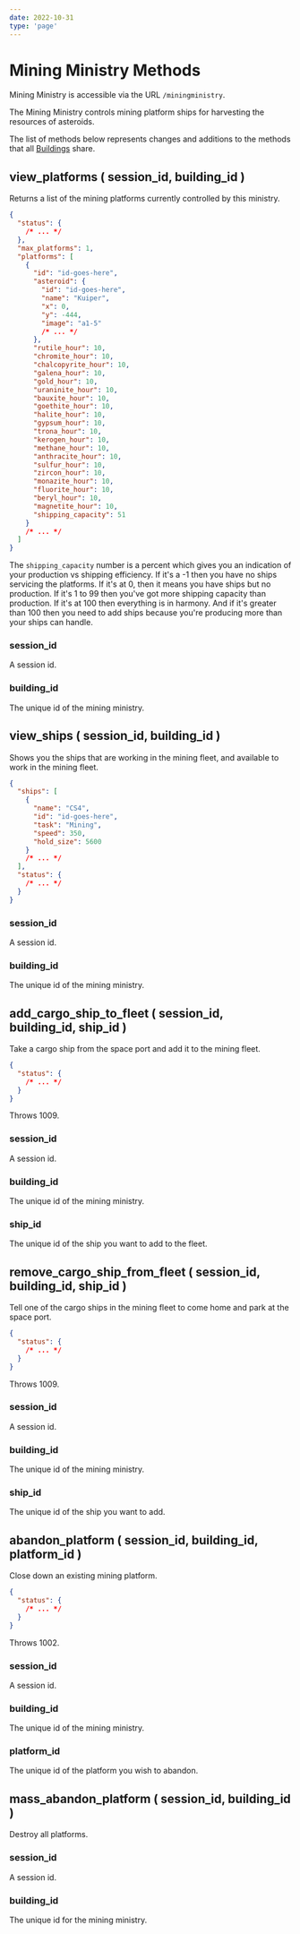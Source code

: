 ```yaml
---
date: 2022-10-31
type: 'page'
---
```


# Mining Ministry Methods

Mining Ministry is accessible via the URL `/miningministry`.

The Mining Ministry controls mining platform ships for harvesting the resources of asteroids.

The list of methods below represents changes and additions to the methods that all [Buildings](/api/Buildings) share.

## view_platforms ( session_id, building_id )

Returns a list of the mining platforms currently controlled by this ministry.

```json
{
  "status": {
    /* ... */
  },
  "max_platforms": 1,
  "platforms": [
    {
      "id": "id-goes-here",
      "asteroid": {
        "id": "id-goes-here",
        "name": "Kuiper",
        "x": 0,
        "y": -444,
        "image": "a1-5"
        /* ... */
      },
      "rutile_hour": 10,
      "chromite_hour": 10,
      "chalcopyrite_hour": 10,
      "galena_hour": 10,
      "gold_hour": 10,
      "uraninite_hour": 10,
      "bauxite_hour": 10,
      "goethite_hour": 10,
      "halite_hour": 10,
      "gypsum_hour": 10,
      "trona_hour": 10,
      "kerogen_hour": 10,
      "methane_hour": 10,
      "anthracite_hour": 10,
      "sulfur_hour": 10,
      "zircon_hour": 10,
      "monazite_hour": 10,
      "fluorite_hour": 10,
      "beryl_hour": 10,
      "magnetite_hour": 10,
      "shipping_capacity": 51
    }
    /* ... */
  ]
}
```

The `shipping_capacity` number is a percent which gives you an indication of your production vs shipping efficiency. If it's a -1 then you have no ships servicing the platforms. If it's at 0, then it means you have ships but no production. If it's 1 to 99 then you've got more shipping capacity than production. If it's at 100 then everything is in harmony. And if it's greater than 100 then you need to add ships because you're producing more than your ships can handle.

### session_id

A session id.

### building_id

The unique id of the mining ministry.

## view_ships ( session_id, building_id )

Shows you the ships that are working in the mining fleet, and available to work in the mining fleet.

```json
{
  "ships": [
    {
      "name": "CS4",
      "id": "id-goes-here",
      "task": "Mining",
      "speed": 350,
      "hold_size": 5600
    }
    /* ... */
  ],
  "status": {
    /* ... */
  }
}
```

### session_id

A session id.

### building_id

The unique id of the mining ministry.

## add_cargo_ship_to_fleet ( session_id, building_id, ship_id )

Take a cargo ship from the space port and add it to the mining fleet.

```json
{
  "status": {
    /* ... */
  }
}
```

Throws 1009.

### session_id

A session id.

### building_id

The unique id of the mining ministry.

### ship_id

The unique id of the ship you want to add to the fleet.

## remove_cargo_ship_from_fleet ( session_id, building_id, ship_id )

Tell one of the cargo ships in the mining fleet to come home and park at the space port.

```json
{
  "status": {
    /* ... */
  }
}
```

Throws 1009.

### session_id

A session id.

### building_id

The unique id of the mining ministry.

### ship_id

The unique id of the ship you want to add.

## abandon_platform ( session_id, building_id, platform_id )

Close down an existing mining platform.

```json
{
  "status": {
    /* ... */
  }
}
```

Throws 1002.

### session_id

A session id.

### building_id

The unique id of the mining ministry.

### platform_id

The unique id of the platform you wish to abandon.

## mass_abandon_platform ( session_id, building_id )

Destroy all platforms.

### session_id

A session id.

### building_id

The unique id for the mining ministry.

```

```
